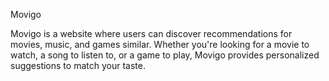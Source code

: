 Movigo

Movigo is a website where users can discover recommendations for movies, music, and games similar. Whether you're looking for a movie to watch, a song to listen to, or a game to play, Movigo provides personalized suggestions to match your taste.
